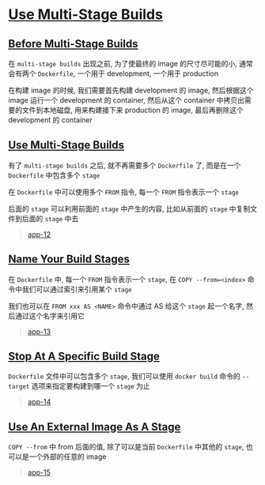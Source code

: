 # [Use Multi-Stage Builds](https://docs.docker.com/develop/develop-images/multistage-build/)

## [Before Multi-Stage Builds](https://docs.docker.com/develop/develop-images/multistage-build/#before-multi-stage-builds)

在 `multi-stage builds` 出现之前, 为了使最终的 image 的尺寸尽可能的小, 通常会有两个 `Dockerfile`, 一个用于 development, 一个用于 production

在构建 image 的时候, 我们需要首先构建 development 的 image, 然后根据这个 image 运行一个 development 的 container,
然后从这个 container 中拷贝出需要的文件到本地磁盘, 用来构建接下来 production 的 image, 最后再删除这个 development 的 container

## [Use Multi-Stage Builds](https://docs.docker.com/develop/develop-images/multistage-build/#use-multi-stage-builds)

有了 `multi-stage builds` 之后, 就不再需要多个 `Dockerfile` 了, 而是在一个 `Dockerfile` 中包含多个 `stage`

在 `Dockerfile` 中可以使用多个 `FROM` 指令, 每一个 `FROM` 指令表示一个 `stage`

后面的 `stage` 可以利用前面的 `stage` 中产生的内容, 比如从前面的 `stage` 中复制文件到后面的 `stage` 中去

> [app-12](./app-12)

## [Name Your Build Stages](https://docs.docker.com/develop/develop-images/multistage-build/#name-your-build-stages)

在 `Dockerfile` 中, 每一个 `FROM` 指令表示一个 `stage`, 在 `COPY --from=<index>` 命令中我们可以通过索引来引用某个 `stage`

我们也可以在 `FROM xxx AS <NAME>` 命令中通过 AS 给这个 `stage` 起一个名字, 然后通过这个名字来引用它

> [app-13](./app-13)

## [Stop At A Specific Build Stage](https://docs.docker.com/develop/develop-images/multistage-build/#stop-at-a-specific-build-stage)

`Dockerfile` 文件中可以包含多个 `stage`, 我们可以使用 `docker build` 命令的 `--target` 选项来指定要构建到哪一个 `stage` 为止

> [app-14](./app-14)

## [Use An External Image As A Stage](https://docs.docker.com/develop/develop-images/multistage-build/#use-an-external-image-as-a-stage)

`COPY --from` 中 from 后面的值, 除了可以是当前 `Dockerfile` 中其他的 `stage`, 也可以是一个外部的任意的 image

> [app-15](./app-15)

